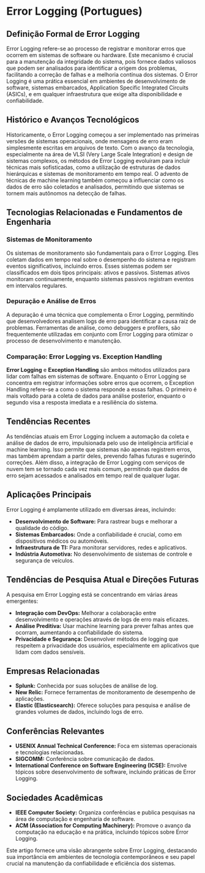 # Error Logging (Portugues)

## Definição Formal de Error Logging

Error Logging refere-se ao processo de registrar e monitorar erros que ocorrem em sistemas de software ou hardware. Este mecanismo é crucial para a manutenção da integridade do sistema, pois fornece dados valiosos que podem ser analisados para identificar a origem dos problemas, facilitando a correção de falhas e a melhoria contínua dos sistemas. O Error Logging é uma prática essencial em ambientes de desenvolvimento de software, sistemas embarcados, Application Specific Integrated Circuits (ASICs), e em qualquer infraestrutura que exige alta disponibilidade e confiabilidade.

## Histórico e Avanços Tecnológicos

Historicamente, o Error Logging começou a ser implementado nas primeiras versões de sistemas operacionais, onde mensagens de erro eram simplesmente escritas em arquivos de texto. Com o avanço da tecnologia, especialmente na área de VLSI (Very Large Scale Integration) e design de sistemas complexos, os métodos de Error Logging evoluíram para incluir técnicas mais sofisticadas, como a utilização de estruturas de dados hierárquicas e sistemas de monitoramento em tempo real. O advento de técnicas de machine learning também começou a influenciar como os dados de erro são coletados e analisados, permitindo que sistemas se tornem mais autônomos na detecção de falhas.

## Tecnologias Relacionadas e Fundamentos de Engenharia

### Sistemas de Monitoramento

Os sistemas de monitoramento são fundamentais para o Error Logging. Eles coletam dados em tempo real sobre o desempenho do sistema e registram eventos significativos, incluindo erros. Esses sistemas podem ser classificados em dois tipos principais: ativos e passivos. Sistemas ativos monitoram continuamente, enquanto sistemas passivos registram eventos em intervalos regulares.

### Depuração e Análise de Erros

A depuração é uma técnica que complementa o Error Logging, permitindo que desenvolvedores analisem logs de erro para identificar a causa raiz de problemas. Ferramentas de análise, como debuggers e profilers, são frequentemente utilizadas em conjunto com Error Logging para otimizar o processo de desenvolvimento e manutenção.

### Comparação: Error Logging vs. Exception Handling

**Error Logging** e **Exception Handling** são ambos métodos utilizados para lidar com falhas em sistemas de software. Enquanto o Error Logging se concentra em registrar informações sobre erros que ocorrem, o Exception Handling refere-se a como o sistema responde a essas falhas. O primeiro é mais voltado para a coleta de dados para análise posterior, enquanto o segundo visa a resposta imediata e a resiliência do sistema.

## Tendências Recentes

As tendências atuais em Error Logging incluem a automação da coleta e análise de dados de erro, impulsionada pelo uso de inteligência artificial e machine learning. Isso permite que sistemas não apenas registrem erros, mas também aprendam a partir deles, prevendo falhas futuras e sugerindo correções. Além disso, a integração de Error Logging com serviços de nuvem tem se tornado cada vez mais comum, permitindo que dados de erro sejam acessados e analisados em tempo real de qualquer lugar.

## Aplicações Principais

Error Logging é amplamente utilizado em diversas áreas, incluindo:

- **Desenvolvimento de Software:** Para rastrear bugs e melhorar a qualidade do código.
- **Sistemas Embarcados:** Onde a confiabilidade é crucial, como em dispositivos médicos ou automóveis.
- **Infraestrutura de TI:** Para monitorar servidores, redes e aplicativos.
- **Indústria Automotiva:** No desenvolvimento de sistemas de controle e segurança de veículos.

## Tendências de Pesquisa Atual e Direções Futuras

A pesquisa em Error Logging está se concentrando em várias áreas emergentes:

- **Integração com DevOps:** Melhorar a colaboração entre desenvolvimento e operações através de logs de erro mais eficazes.
- **Análise Preditiva:** Usar machine learning para prever falhas antes que ocorram, aumentando a confiabilidade do sistema.
- **Privacidade e Segurança:** Desenvolver métodos de logging que respeitem a privacidade dos usuários, especialmente em aplicativos que lidam com dados sensíveis.

## Empresas Relacionadas

- **Splunk:** Conhecida por suas soluções de análise de log.
- **New Relic:** Fornece ferramentas de monitoramento de desempenho de aplicações.
- **Elastic (Elasticsearch):** Oferece soluções para pesquisa e análise de grandes volumes de dados, incluindo logs de erro.

## Conferências Relevantes

- **USENIX Annual Technical Conference:** Foca em sistemas operacionais e tecnologias relacionadas.
- **SIGCOMM:** Conferência sobre comunicação de dados.
- **International Conference on Software Engineering (ICSE):** Envolve tópicos sobre desenvolvimento de software, incluindo práticas de Error Logging.

## Sociedades Acadêmicas

- **IEEE Computer Society:** Organiza conferências e publica pesquisas na área de computação e engenharia de software.
- **ACM (Association for Computing Machinery):** Promove o avanço da computação na educação e na prática, incluindo tópicos sobre Error Logging.

Este artigo fornece uma visão abrangente sobre Error Logging, destacando sua importância em ambientes de tecnologia contemporâneos e seu papel crucial na manutenção da confiabilidade e eficiência dos sistemas.